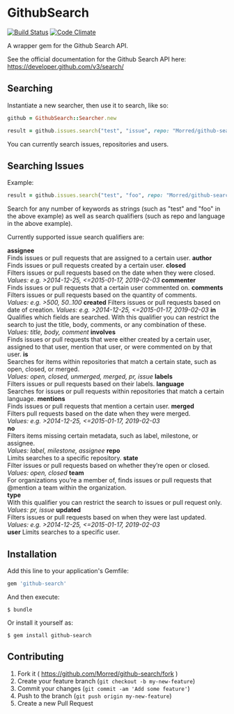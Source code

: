 # GithubSearch 
[![Build Status](https://travis-ci.org/Morred/github-search.svg?branch=master)](https://travis-ci.org/Morred/github-search) [![Code Climate](https://codeclimate.com/github/Morred/github-search/badges/gpa.svg)](https://codeclimate.com/github/Morred/github-search)

A wrapper gem for the Github Search API.

See the official documentation for the Github Search API here: https://developer.github.com/v3/search/

## Searching

Instantiate a new searcher, then use it to search, like so:

```ruby
github = GithubSearch::Searcher.new

result = github.issues.search("test", "issue", repo: "Morred/github-search", label: "enhancement")
```

You can currently search issues, repositories and users.

## Searching Issues

Example:
```ruby
result = github.issues.search("test", "foo", repo: "Morred/github-search", language: "Ruby")
```

Search for any number of keywords as strings (such as "test" and "foo" in the above example) as well as search qualifiers (such as repo and language in the above example).

Currently supported issue search qualifiers are:

**assignee**  
Finds issues or pull requests that are assigned to a certain user.
**author**  
Finds issues or pull requests created by a certain user.
**closed**  
Filters issues or pull requests based on the date when they were closed.  
*Values: e.g. >2014-12-25, <=2015-01-17, 2019-02-03* 
**commenter**  
Finds issues or pull requests that a certain user commented on. 
**comments**  
Filters issues or pull requests based on the quantity of comments.  
*Values: e.g. >500, 50..100* 
**created**
Filters issues or pull requests based on date of creation. 
*Values: e.g. >2014-12-25, <=2015-01-17, 2019-02-03* 
**in**  
Qualifies which fields are searched. With this qualifier you can restrict the search to just the title, body, comments, or any combination of these.  
*Values: title, body, comment* 
**involves**  
Finds issues or pull requests that were either created by a certain user, assigned to that user, mention that user, or were commented on by that user.
**is**  
Searches for items within repositories that match a certain state, such as open, closed, or merged.  
*Values: open, closed, unmerged, merged, pr, issue* 
**labels**  
Filters issues or pull requests based on their labels. 
**language**  
Searches for issues or pull requests within repositories that match a certain language. 
**mentions**  
Finds issues or pull requests that mention a certain user.
**merged**  
Filters pull requests based on the date when they were merged.  
*Values: e.g. >2014-12-25, <=2015-01-17, 2019-02-03*  
**no**  
Filters items missing certain metadata, such as label, milestone, or assignee.  
*Values: label, milestone, assignee*
**repo**  
Limits searches to a specific repository. 
**state**  
Filter issues or pull requests based on whether they’re open or closed.  
*Values: open, closed* 
**team**  
For organizations you’re a member of, finds issues or pull requests that @mention a team within the organization.  
**type**  
With this qualifier you can restrict the search to issues or pull request only.  
*Values: pr, issue* 
**updated**  
Filters issues or pull requests based on when they were last updated.  
*Values: e.g. >2014-12-25, <=2015-01-17, 2019-02-03*  
**user** 
Limits searches to a specific user. 

## Installation

Add this line to your application's Gemfile:

```ruby
gem 'github-search'
```

And then execute:

    $ bundle

Or install it yourself as:

    $ gem install github-search

## Contributing

1. Fork it ( https://github.com/Morred/github-search/fork )
2. Create your feature branch (`git checkout -b my-new-feature`)
3. Commit your changes (`git commit -am 'Add some feature'`)
4. Push to the branch (`git push origin my-new-feature`)
5. Create a new Pull Request
